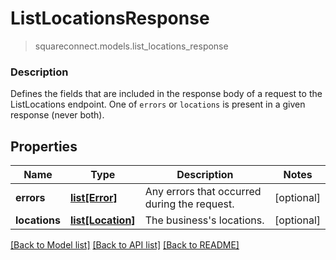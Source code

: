 # ListLocationsResponse
> squareconnect.models.list_locations_response

### Description

Defines the fields that are included in the response body of a request to the ListLocations endpoint.  One of `errors` or `locations` is present in a given response (never both).

## Properties
Name | Type | Description | Notes
------------ | ------------- | ------------- | -------------
**errors** | [**list[Error]**](Error.md) | Any errors that occurred during the request. | [optional] 
**locations** | [**list[Location]**](Location.md) | The business&#39;s locations. | [optional] 

[[Back to Model list]](../README.md#documentation-for-models) [[Back to API list]](../README.md#documentation-for-api-endpoints) [[Back to README]](../README.md)


